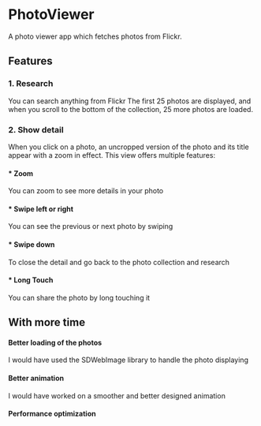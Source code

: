 # PhotoViewer

A photo viewer app which fetches photos from Flickr.

## Features

### 1. Research
You can search anything from Flickr
The first 25 photos are displayed, and when you scroll to the bottom of the collection, 25 more photos are loaded.

### 2. Show detail
When you click on a photo, an uncropped version of the photo and its title appear with a zoom in effect. This view offers multiple features:
#### * Zoom
You can zoom to see more details in your photo 
#### * Swipe left or right
You can see the previous or next photo by swiping
#### * Swipe down
To close the detail and go back to the photo collection and research
#### * Long Touch
You can share the photo by long touching it

## With more time
#### Better loading of the photos
I would have used the SDWebImage library to handle the photo displaying 

#### Better animation
I would have worked on a smoother and better designed animation

#### Performance optimization
